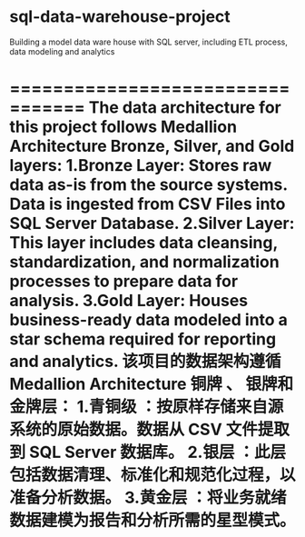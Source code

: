 # sql-data-warehouse-project
Building a model data ware house with SQL server, including ETL process, data modeling and analytics

=================================
The data architecture for this project follows Medallion Architecture Bronze, Silver, and Gold layers:
1.Bronze Layer: Stores raw data as-is from the source systems. Data is ingested from CSV Files into SQL Server Database.
2.Silver Layer: This layer includes data cleansing, standardization, and normalization processes to prepare data for analysis.
3.Gold Layer: Houses business-ready data modeled into a star schema required for reporting and analytics.
该项目的数据架构遵循 Medallion Architecture 铜牌 、 银牌和金牌层：
1.青铜级 ：按原样存储来自源系统的原始数据。数据从 CSV 文件提取到 SQL Server 数据库。
2.银层 ：此层包括数据清理、标准化和规范化过程，以准备分析数据。
3.黄金层 ：将业务就绪数据建模为报告和分析所需的星型模式。
=================================

